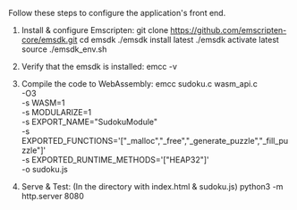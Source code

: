 Follow these steps to configure the application's front end.

1. Install & configure Emscripten:
    git clone https://github.com/emscripten-core/emsdk.git
    cd emsdk
    ./emsdk install latest
    ./emsdk activate latest
    source ./emsdk_env.sh

2. Verify that the emsdk is installed:
    emcc -v

3. Compile the code to WebAssembly:
    emcc sudoku.c wasm_api.c \
        -O3 \
        -s WASM=1 \
        -s MODULARIZE=1 \
        -s EXPORT_NAME="SudokuModule" \
        -s EXPORTED_FUNCTIONS='["_malloc","_free","_generate_puzzle","_fill_puzzle"]' \
        -s EXPORTED_RUNTIME_METHODS='["HEAP32"]' \
        -o sudoku.js

4. Serve & Test: (In the directory with index.html & sudoku.js)
    python3 -m http.server 8080
